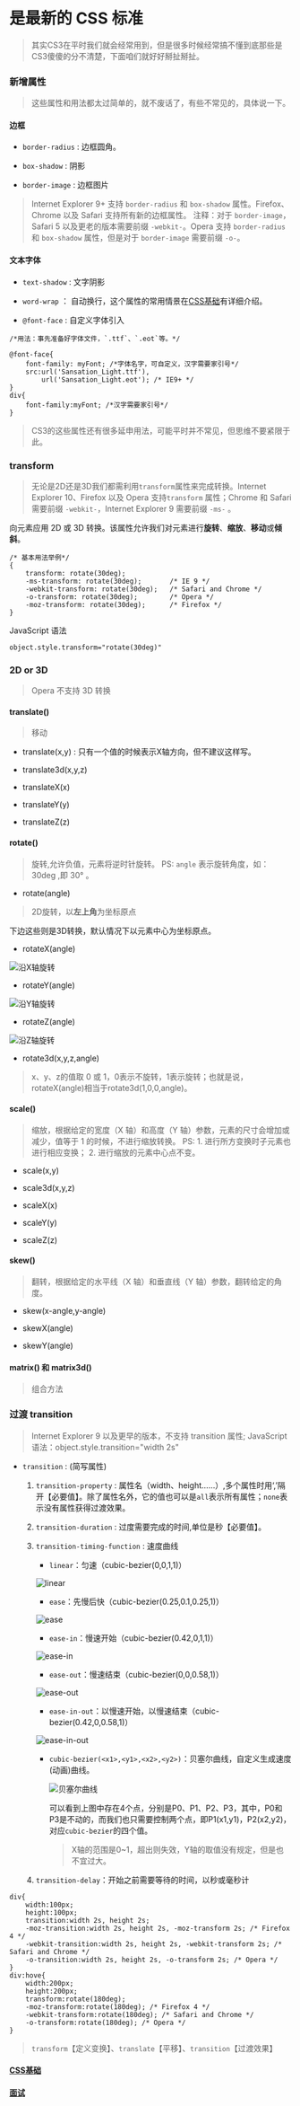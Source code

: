 # 是最新的 CSS 标准

>其实CS3在平时我们就会经常用到，但是很多时候经常搞不懂到底那些是CS3傻傻的分不清楚，下面咱们就好好掰扯掰扯。

### 新增属性

>这些属性和用法都太过简单的，就不废话了，有些不常见的，具体说一下。

#### 边框

- `border-radius` : 边框圆角。

- `box-shadow` : 阴影

- `border-image` : 边框图片

> Internet Explorer 9+ 支持 `border-radius` 和 `box-shadow` 属性。Firefox、Chrome 以及 Safari 支持所有新的边框属性。
> 注释：对于 `border-image`，Safari 5 以及更老的版本需要前缀 `-webkit-`。Opera 支持 `border-radius` 和 `box-shadow` 属性，但是对于 `border-image` 需要前缀 `-o-`。

#### 文本字体

- `text-shadow` : 文字阴影

- `word-wrap` ： 自动换行，这个属性的常用情景在[CSS基础](基础.md)有详细介绍。

- `@font-face` : 自定义字体引入

```
/*用法：事先准备好字体文件，`.ttf`、`.eot`等。*/

@font-face{
    font-family: myFont; /*字体名字，可自定义，汉字需要家引号*/
    src:url('Sansation_Light.ttf'),
        url('Sansation_Light.eot'); /* IE9+ */
}
div{
    font-family:myFont; /*汉字需要家引号*/
}
```
> CS3的这些属性还有很多延申用法，可能平时并不常见，但思维不要紧限于此。

### transform

> 无论是2D还是3D我们都需利用`transform`属性来完成转换。Internet Explorer 10、Firefox 以及 Opera 支持`transform` 属性；Chrome 和 Safari 需要前缀 `-webkit-`，Internet Explorer 9 需要前缀 `-ms-` 。

向元素应用 2D 或 3D 转换。该属性允许我们对元素进行**旋转**、**缩放**、**移动**或**倾斜**。

```
/* 基本用法举例*/
{
    transform: rotate(30deg);
    -ms-transform: rotate(30deg);		/* IE 9 */
    -webkit-transform: rotate(30deg);	/* Safari and Chrome */
    -o-transform: rotate(30deg);		/* Opera */
    -moz-transform: rotate(30deg);		/* Firefox */
}
```
JavaScript 语法

```
object.style.transform="rotate(30deg)"
```
### 2D or 3D

> Opera 不支持 3D 转换

#### translate() 

> 移动

- translate(x,y) : 只有一个值的时候表示X轴方向，但不建议这样写。

- translate3d(x,y,z)

- translateX(x)

- translateY(y)	

- translateZ(z)

#### rotate()

> 旋转,允许负值，元素将逆时针旋转。
PS: `angle` 表示旋转角度，如：30deg ,即 30° 。

- rotate(angle)	

> 2D旋转，以**左上角**为坐标原点

下边这些则是3D转换，默认情况下以元素中心为坐标原点。

- rotateX(angle)	

![沿X轴旋转](../Imgs/CSS/X轴旋转.png)

- rotateY(angle)

![沿Y轴旋转](../Imgs/CSS/X轴旋转.png)

- rotateZ(angle)

![沿Z轴旋转](../Imgs/CSS/X轴旋转.png)

- rotate3d(x,y,z,angle)	

> x、y、z的值取 0 或 1，0表示不旋转，1表示旋转；也就是说，rotateX(angle)相当于rotate3d(1,0,0,angle)。

#### scale()

> 缩放，根据给定的宽度（X 轴）和高度（Y 轴）参数，元素的尺寸会增加或减少，值等于 1 的时候，不进行缩放转换。
PS: 1. 进行所方变换时子元素也进行相应变换；
    2. 进行缩放的元素中心点不变。

- scale(x,y)

- scale3d(x,y,z)

- scaleX(x)	

- scaleY(y)	

- scaleZ(z)

#### skew() 

> 翻转，根据给定的水平线（X 轴）和垂直线（Y 轴）参数，翻转给定的角度。

- skew(x-angle,y-angle)	

- skewX(angle)	

- skewY(angle)

#### matrix() 和 matrix3d()

> 组合方法

### 过渡 transition

> Internet Explorer 9 以及更早的版本，不支持 transition 属性;
JavaScript 语法：object.style.transition="width 2s"

- `transition` : (简写属性)

    1. `transition-property` : 属性名（width、height……）,多个属性时用‘,’隔开【必要值】。除了属性名外，它的值也可以是`all`表示所有属性；`none`表示没有属性获得过渡效果。

    2. `transition-duration` : 过度需要完成的时间,单位是秒【必要值】。

    3. `transition-timing-function` : 速度曲线

        - `linear`：匀速（cubic-bezier(0,0,1,1)）

        ![linear](../Imgs/CSS/linear.png)

        - `ease`：先慢后快（cubic-bezier(0.25,0.1,0.25,1)）

        ![ease](../Imgs/CSS/ease.png)

        - `ease-in`：慢速开始（cubic-bezier(0.42,0,1,1)）

        ![ease-in](../Imgs/CSS/ease-in.png)

        - `ease-out`：慢速结束（cubic-bezier(0,0,0.58,1)）

        ![ease-out](../Imgs/CSS/ease-out.png)

        - `ease-in-out`：以慢速开始，以慢速结束（cubic-bezier(0.42,0,0.58,1)）

        ![ease-in-out](../Imgs/CSS/ease-in-out.png)

        - `cubic-bezier(<x1>,<y1>,<x2>,<y2>)`：贝塞尔曲线，自定义生成速度(动画)曲线。

            ![贝塞尔曲线](../Imgs/CSS/bezier.png)

            可以看到上图中存在4个点，分别是P0、P1、P2、P3，其中，P0和P3是不动的，而我们也只需要控制两个点，即P1(x1,y1)，P2(x2,y2)，对应`cubic-bezier`的四个值。

            > X轴的范围是0~1，超出则失效，Y轴的取值没有规定，但是也不宜过大。


    4. `transition-delay`：开始之前需要等待的时间，以秒或毫秒计

```
div{
    width:100px;
    height:100px;
    transition:width 2s, height 2s;
    -moz-transition:width 2s, height 2s, -moz-transform 2s; /* Firefox 4 */
    -webkit-transition:width 2s, height 2s, -webkit-transform 2s; /* Safari and Chrome */
    -o-transition:width 2s, height 2s, -o-transform 2s; /* Opera */
}
div:hove{
    width:200px;
    height:200px;
    transform:rotate(180deg);
    -moz-transform:rotate(180deg); /* Firefox 4 */
    -webkit-transform:rotate(180deg); /* Safari and Chrome */
    -o-transform:rotate(180deg); /* Opera */
}
```
> `transform`【定义变换】、`translate`【平移】、`transition`【过渡效果】


























#### [CSS基础](基础.md)

#### [面试](面试.md)